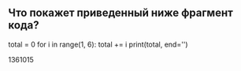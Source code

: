 ## Что покажет приведенный ниже фрагмент кода?

total = 0
for i in range(1, 6):
    total += i
    print(total, end='')

1361015
